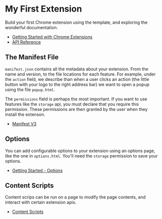 # My First Extension

Build your first Chrome extension using the template, and exploring the wonderful documentation.

- [Getting Started with Chrome Extensions](https://developer.chrome.com/docs/extensions/mv3/getstarted/)
- [API Reference](https://developer.chrome.com/docs/extensions/reference/)

## The Manifest File

`manifest.json` contains all the metadata about your extension. From the name and version, to the file locations for each feature. For example, under the `action` field, we describe than when a user clicks an action (the little button with your logo to the right address bar) we want to open a popup using the file `popup.html`.

The `permissions` field is perhaps the most important. If you want to use features like the `storage` api, you must declare that you require this permission. These permissions are then granted by the user when they install the extenson.

- [Manifest V3](https://developer.chrome.com/docs/extensions/mv3/intro/)

## Options

You can add configurable options to your extension using an options page, like the one in `options.html`. You'll need the `storage` permission to save your options.

- [Getting Started - Options](https://developer.chrome.com/docs/extensions/mv3/getstarted/#options)

## Content Scripts

Content scrips can be run on a page to modify the page contents, and interact with certain extension apis.

- [Content Scripts](https://developer.chrome.com/docs/extensions/mv3/content_scripts/)
